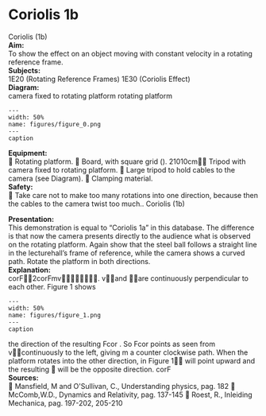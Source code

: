 # Coriolis  1b  
 Coriolis (1b)   
<b> Aim: </b>  
 To show the effect on an object moving with constant velocity in a rotating reference frame.    
<b> Subjects: </b>  
 1E20 (Rotating Reference Frames) 1E30 (Coriolis Effect)   
<b> Diagram: </b>  
 camera fixed to rotating platform rotating platform   
```{figure} figures/figure_0.png  
---  
width: 50%  
name: figures/figure_0.png  
---  
caption  
``` 
     
<b> Equipment: </b>  
  Rotating platform.  Board, with square grid (). 21010cm Tripod with camera fixed to rotating platform.  Large tripod to hold cables to the camera (see Diagram).  Clamping material.   
<b> Safety: </b>  
  Take care not to make too many rotations into one direction, because then the cables to the camera twist too much.. Coriolis (1b)
    
<b> Presentation: </b>  
 This demonstration is equal to “Coriolis 1a” in this database. The difference is that now the camera presents directly to the audience what is observed on the rotating platform. Again show that the steel ball follows a straight line in the lecturehall’s frame of reference, while the camera shows a curved path. Rotate the platform in both directions.   
<b> Explanation: </b>  
 corF2corFmv. vand are continuously perpendicular to each other. Figure 1 shows    
```{figure} figures/figure_1.png  
---  
width: 50%  
name: figures/figure_1.png  
---  
caption  
``` 
 the direction of the resulting Fcor . So Fcor points as seen from vcontinuously to the left, giving m  a counter clockwise path. When the platform rotates into the other direction, in Figure 1 will point upward and the resulting  will be the opposite direction. corF   
<b> Sources: </b>  
  Mansfield, M and O'Sullivan, C., Understanding physics, pag. 182  McComb,W.D., Dynamics and Relativity, pag. 137-145  Roest, R., Inleiding Mechanica, pag. 197-202, 205-210  